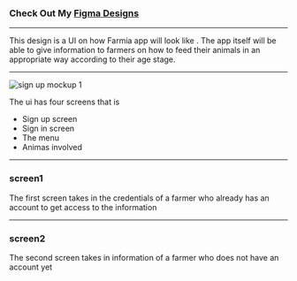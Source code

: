 ### Check Out My [Figma Designs](https://www.figma.com/file/ULAPKEadR4nemSFCJXRVYwDI/sign-up-mockup?node-id=0%3A1)

---

This design is a UI on how Farmia app will look like . The app itself will be able to give information to farmers on how to feed their animals in an appropriate way according to their age stage.

---

![sign up mockup 1](https://user-images.githubusercontent.com/35129476/46617734-300aa580-cb26-11e8-87ad-54c9d681094d.png)

The ui has four screens that is

<ul>
<li>Sign up screen</li>
<li>Sign in screen</li>
<li>The menu</li>
<li>Animas involved</li>
</ul>

---

### screen1

The first screen takes in the credentials of a farmer who already has an account to get access to the information

---

### screen2

The second screen takes in information of a farmer who does not have an account yet
